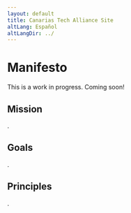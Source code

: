 ```yaml
---
layout: default
title: Canarias Tech Alliance Site
altLang: Español
altLangDir: ../
---
```

# Manifesto
 
This is a work in progress. Coming soon!

## Mission

.

## Goals

.

## Principles

.
